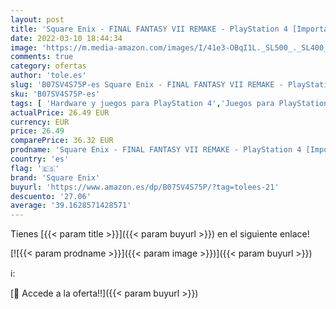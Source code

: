 ```yaml
---
layout: post
title: 'Square Enix - FINAL FANTASY VII REMAKE - PlayStation 4 [Importación inglesa]'
date: 2022-03-10 18:44:34
image: 'https://m.media-amazon.com/images/I/41e3-OBqI1L._SL500_._SL400_.jpg'
comments: true
category: ofertas
author: 'tole.es'
slug: 'B07SV4S75P-es Square Enix - FINAL FANTASY VII REMAKE - PlayStation 4...'
sku: 'B07SV4S75P-es'
tags: [ 'Hardware y juegos para PlayStation 4','Juegos para PlayStation 4','Videojuegos','playstation','square enix', ]
actualPrice: 26.49 EUR
currency: EUR
price: 26.49
comparePrice: 36.32 EUR
prodname: 'Square Enix - FINAL FANTASY VII REMAKE - PlayStation 4 [Importación inglesa]'
country: 'es'
flag: '🇪🇸'
brand: 'Square Enix'
buyurl: 'https://www.amazon.es/dp/B07SV4S75P/?tag=tolees-21'
descuento: '27.06'
average: '39.1628571428571'
---
```


Tienes [{{< param title >}}]({{< param buyurl >}}) en el siguiente enlace!

[![{{< param prodname >}}]({{< param image >}})]({{< param buyurl >}})

ℹ️:


[🛒 Accede a la oferta!!]({{< param buyurl >}})
